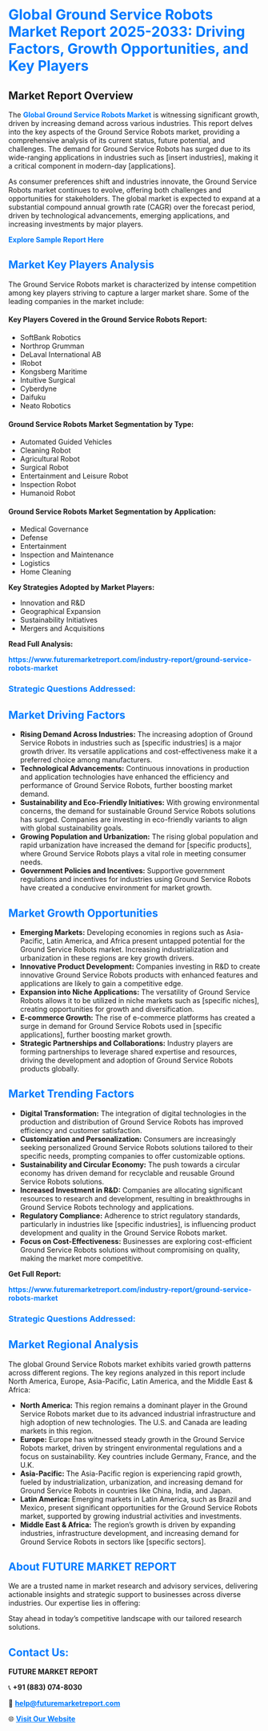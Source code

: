 <h1 style="color: #007BFF;">Global Ground Service Robots Market Report 2025-2033: Driving Factors, Growth Opportunities, and Key Players</h1>

<section id="overview">
<h2>Market Report Overview</h2>
<p>The <a href="https://www.futuremarketreport.com/industry-report/ground-service-robots-market" style="color: #007BFF; text-decoration: none;"><strong>Global Ground Service Robots Market</strong></a> is witnessing significant growth, driven by increasing demand across various industries. This report delves into the key aspects of the Ground Service Robots market, providing a comprehensive analysis of its current status, future potential, and challenges. The demand for Ground Service Robots has surged due to its wide-ranging applications in industries such as [insert industries], making it a critical component in modern-day [applications].</p>
<p>As consumer preferences shift and industries innovate, the Ground Service Robots market continues to evolve, offering both challenges and opportunities for stakeholders. The global market is expected to expand at a substantial compound annual growth rate (CAGR) over the forecast period, driven by technological advancements, emerging applications, and increasing investments by major players.</p>
</section>

<section id="overview">
<p><a href="https://www.futuremarketreport.com/request-sample/reportId=81444" style="color: #007BFF; text-decoration: none;"><strong>Explore Sample Report Here</strong></a></p>
</section>

<section id="key-players">
<h2 style="color: #007BFF;">Market Key Players Analysis</h2>
<p>The Ground Service Robots market is characterized by intense competition among key players striving to capture a larger market share. Some of the leading companies in the market include:</p>
<h4>Key Players Covered in the Ground Service Robots Report:</h4>
<ul><li>SoftBank Robotics</li><li>Northrop Grumman</li><li>DeLaval International AB</li><li>IRobot</li><li>Kongsberg Maritime</li><li>Intuitive Surgical</li><li>Cyber​​dyne</li><li>Daifuku</li><li>Neato Robotics</li></ul>
<h4>Ground Service Robots Market Segmentation by Type:</h4>
<ul><li>Automated Guided Vehicles</li><li>Cleaning Robot</li><li>Agricultural Robot</li><li>Surgical Robot</li><li>Entertainment and Leisure Robot</li><li>Inspection Robot</li><li>Humanoid Robot</li></ul>

<h4>Ground Service Robots Market Segmentation by Application:</h4>
<ul><li>Medical Governance</li><li>Defense</li><li>Entertainment</li><li>Inspection and Maintenance</li><li>Logistics</li><li>Home Cleaning</li></ul>
<p><strong>Key Strategies Adopted by Market Players:</strong></p>
<ul>
<li>Innovation and R&D</li>
<li>Geographical Expansion</li>
<li>Sustainability Initiatives</li>
<li>Mergers and Acquisitions</li>
</ul>
</section>

<section>
<p><strong>Read Full Analysis: </strong></p><a href="https://www.futuremarketreport.com/industry-report/ground-service-robots-market" style="color: #007BFF; text-decoration: none;"><strong>https://www.futuremarketreport.com/industry-report/ground-service-robots-market</strong></a>
<h3 style="color: #007BFF;">Strategic Questions Addressed:</h3>
</section>

<section id="driving-factors">
<h2 style="color: #007BFF;">Market Driving Factors</h2>
<ul>
<li><strong>Rising Demand Across Industries:</strong> The increasing adoption of Ground Service Robots in industries such as [specific industries] is a major growth driver. Its versatile applications and cost-effectiveness make it a preferred choice among manufacturers.</li>
<li><strong>Technological Advancements:</strong> Continuous innovations in production and application technologies have enhanced the efficiency and performance of Ground Service Robots, further boosting market demand.</li>
<li><strong>Sustainability and Eco-Friendly Initiatives:</strong> With growing environmental concerns, the demand for sustainable Ground Service Robots solutions has surged. Companies are investing in eco-friendly variants to align with global sustainability goals.</li>
<li><strong>Growing Population and Urbanization:</strong> The rising global population and rapid urbanization have increased the demand for [specific products], where Ground Service Robots plays a vital role in meeting consumer needs.</li>
<li><strong>Government Policies and Incentives:</strong> Supportive government regulations and incentives for industries using Ground Service Robots have created a conducive environment for market growth.</li>
</ul>
</section>

<section id="growth-opportunities">
<h2 style="color: #007BFF;">Market Growth Opportunities</h2>
<ul>
<li><strong>Emerging Markets:</strong> Developing economies in regions such as Asia-Pacific, Latin America, and Africa present untapped potential for the Ground Service Robots market. Increasing industrialization and urbanization in these regions are key growth drivers.</li>
<li><strong>Innovative Product Development:</strong> Companies investing in R&D to create innovative Ground Service Robots products with enhanced features and applications are likely to gain a competitive edge.</li>
<li><strong>Expansion into Niche Applications:</strong> The versatility of Ground Service Robots allows it to be utilized in niche markets such as [specific niches], creating opportunities for growth and diversification.</li>
<li><strong>E-commerce Growth:</strong> The rise of e-commerce platforms has created a surge in demand for Ground Service Robots used in [specific applications], further boosting market growth.</li>
<li><strong>Strategic Partnerships and Collaborations:</strong> Industry players are forming partnerships to leverage shared expertise and resources, driving the development and adoption of Ground Service Robots products globally.</li>
</ul>
</section>

<section id="trending-factors">
<h2 style="color: #007BFF;">Market Trending Factors</h2>
<ul>
<li><strong>Digital Transformation:</strong> The integration of digital technologies in the production and distribution of Ground Service Robots has improved efficiency and customer satisfaction.</li>
<li><strong>Customization and Personalization:</strong> Consumers are increasingly seeking personalized Ground Service Robots solutions tailored to their specific needs, prompting companies to offer customizable options.</li>
<li><strong>Sustainability and Circular Economy:</strong> The push towards a circular economy has driven demand for recyclable and reusable Ground Service Robots solutions.</li>
<li><strong>Increased Investment in R&D:</strong> Companies are allocating significant resources to research and development, resulting in breakthroughs in Ground Service Robots technology and applications.</li>
<li><strong>Regulatory Compliance:</strong> Adherence to strict regulatory standards, particularly in industries like [specific industries], is influencing product development and quality in the Ground Service Robots market.</li>
<li><strong>Focus on Cost-Effectiveness:</strong> Businesses are exploring cost-efficient Ground Service Robots solutions without compromising on quality, making the market more competitive.</li>
</ul>
</section>

<section>
<p><strong>Get Full Report: </strong></p><a href="https://www.futuremarketreport.com/industry-report/ground-service-robots-market" style="color: #007BFF; text-decoration: none;"><strong>https://www.futuremarketreport.com/industry-report/ground-service-robots-market</strong></a>
<h3 style="color: #007BFF;">Strategic Questions Addressed:</h3>
</section>


<section id="regional-analysis">
<h2 style="color: #007BFF;">Market Regional Analysis</h2>
<p>The global Ground Service Robots market exhibits varied growth patterns across different regions. The key regions analyzed in this report include North America, Europe, Asia-Pacific, Latin America, and the Middle East & Africa:</p>
<ul>
<li><strong>North America:</strong> This region remains a dominant player in the Ground Service Robots market due to its advanced industrial infrastructure and high adoption of new technologies. The U.S. and Canada are leading markets in this region.</li>
<li><strong>Europe:</strong> Europe has witnessed steady growth in the Ground Service Robots market, driven by stringent environmental regulations and a focus on sustainability. Key countries include Germany, France, and the U.K.</li>
<li><strong>Asia-Pacific:</strong> The Asia-Pacific region is experiencing rapid growth, fueled by industrialization, urbanization, and increasing demand for Ground Service Robots in countries like China, India, and Japan.</li>
<li><strong>Latin America:</strong> Emerging markets in Latin America, such as Brazil and Mexico, present significant opportunities for the Ground Service Robots market, supported by growing industrial activities and investments.</li>
<li><strong>Middle East & Africa:</strong> The region’s growth is driven by expanding industries, infrastructure development, and increasing demand for Ground Service Robots in sectors like [specific sectors].</li>
</ul>
</section>

<footer>
<h2 style="color: #007BFF;">About FUTURE MARKET REPORT</h2>
<p>We are a trusted name in market research and advisory services, delivering actionable insights and strategic support to businesses across diverse industries. Our expertise lies in offering:</p>

<p>Stay ahead in today’s competitive landscape with our tailored research solutions.</p>

<h2 style="color: #007BFF;">Contact Us:</h2>
<p><strong>FUTURE MARKET REPORT</strong></p>
<p>📞 <strong>+91 (883) 074-8030</strong></p>
<p>📧 <strong><a href="mailto:help@futuremarketreport.com" style="color: #007BFF;">help@futuremarketreport.com</a></strong></p>
<p>🌐 <strong><a href="https://www.futuremarketreport.com/" style="color: #007BFF;">Visit Our Website</a></strong></p>
</footer>